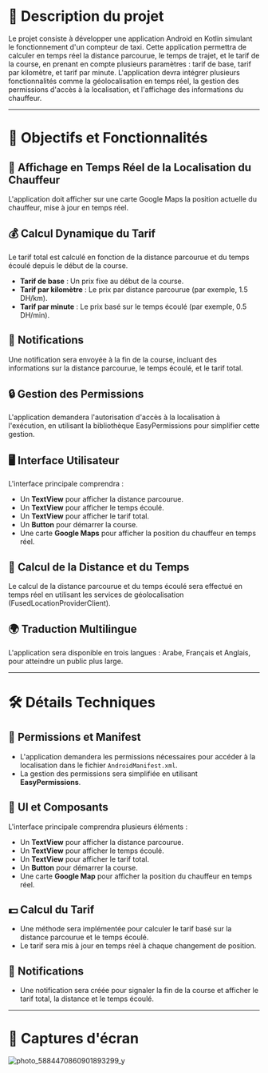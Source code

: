 # 📜 Description du projet

Le projet consiste à développer une application Android en Kotlin simulant le fonctionnement d'un compteur de taxi. Cette application permettra de calculer en temps réel la distance parcourue, le temps de trajet, et le tarif de la course, en prenant en compte plusieurs paramètres : tarif de base, tarif par kilomètre, et tarif par minute. L'application devra intégrer plusieurs fonctionnalités comme la géolocalisation en temps réel, la gestion des permissions d'accès à la localisation, et l'affichage des informations du chauffeur.

---

# 🎯 Objectifs et Fonctionnalités

## 📍 Affichage en Temps Réel de la Localisation du Chauffeur
L'application doit afficher sur une carte Google Maps la position actuelle du chauffeur, mise à jour en temps réel.

## 💰 Calcul Dynamique du Tarif
Le tarif total est calculé en fonction de la distance parcourue et du temps écoulé depuis le début de la course.
- **Tarif de base** : Un prix fixe au début de la course.
- **Tarif par kilomètre** : Le prix par distance parcourue (par exemple, 1.5 DH/km).
- **Tarif par minute** : Le prix basé sur le temps écoulé (par exemple, 0.5 DH/min).

## 🔔 Notifications
Une notification sera envoyée à la fin de la course, incluant des informations sur la distance parcourue, le temps écoulé, et le tarif total.

## 🔒 Gestion des Permissions
L'application demandera l'autorisation d'accès à la localisation à l'exécution, en utilisant la bibliothèque EasyPermissions pour simplifier cette gestion.

## 🖥️ Interface Utilisateur
L'interface principale comprendra :
- Un **TextView** pour afficher la distance parcourue.
- Un **TextView** pour afficher le temps écoulé.
- Un **TextView** pour afficher le tarif total.
- Un **Button** pour démarrer la course.
- Une carte **Google Maps** pour afficher la position du chauffeur en temps réel.

## 📏 Calcul de la Distance et du Temps
Le calcul de la distance parcourue et du temps écoulé sera effectué en temps réel en utilisant les services de géolocalisation (FusedLocationProviderClient).

## 🌍 Traduction Multilingue
L'application sera disponible en trois langues : Arabe, Français et Anglais, pour atteindre un public plus large.

---

# 🛠️ Détails Techniques

## 🔑 Permissions et Manifest
- L'application demandera les permissions nécessaires pour accéder à la localisation dans le fichier `AndroidManifest.xml`.
- La gestion des permissions sera simplifiée en utilisant **EasyPermissions**.

## 🎨 UI et Composants
L'interface principale comprendra plusieurs éléments :
- Un **TextView** pour afficher la distance parcourue.
- Un **TextView** pour afficher le temps écoulé.
- Un **TextView** pour afficher le tarif total.
- Un **Button** pour démarrer la course.
- Une carte **Google Map** pour afficher la position du chauffeur en temps réel.

## 💵 Calcul du Tarif
- Une méthode sera implémentée pour calculer le tarif basé sur la distance parcourue et le temps écoulé.
- Le tarif sera mis à jour en temps réel à chaque changement de position.

## 🔔 Notifications
- Une notification sera créée pour signaler la fin de la course et afficher le tarif total, la distance et le temps écoulé.

---

# 📸 Captures d'écran

![photo_5884470860901893299_y](https://github.com/user-attachments/assets/26c1f838-5fae-467f-8005-d4c9bd168ce8)

